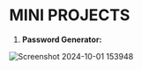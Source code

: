 # MINI PROJECTS

1. **Password Generator:**
   
![Screenshot 2024-10-01 153948](https://github.com/user-attachments/assets/fd0c95f7-7c88-416c-a15d-9aa1704a2595)
